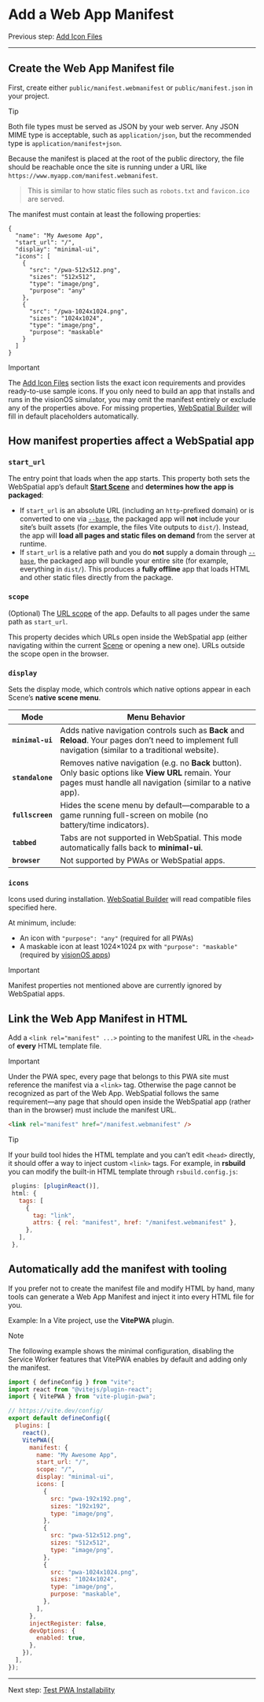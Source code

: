 # Add a Web App Manifest

Previous step: [Add Icon Files](add-icon-files.md)

---

## Create the Web App Manifest file

First, create either `public/manifest.webmanifest` or `public/manifest.json` in your project.

> [!TIP]
> Both file types must be served as JSON by your web server. Any JSON MIME type is acceptable, such as `application/json`, but the recommended type is `application/manifest+json`.

Because the manifest is placed at the root of the public directory, the file should be reachable once the site is running under a URL like `https://www.myapp.com/manifest.webmanifest`.
> This is similar to how static files such as `robots.txt` and `favicon.ico` are served.

The manifest must contain at least the following properties:

```json5
{
  "name": "My Awesome App",
  "start_url": "/",
  "display": "minimal-ui",
  "icons": [
    {
      "src": "/pwa-512x512.png",
      "sizes": "512x512",
      "type": "image/png",
      "purpose": "any"
    },
    {
      "src": "/pwa-1024x1024.png",
      "sizes": "1024x1024",
      "type": "image/png",
      "purpose": "maskable"
    }
  ]
}
```

> [!IMPORTANT]
> The [Add Icon Files](add-icon-files.md) section lists the exact icon requirements and provides ready-to-use sample icons.
> If you only need to build an app that installs and runs in the visionOS simulator, you may omit the manifest entirely or exclude any of the properties above. For missing properties, [WebSpatial Builder]() will fill in default placeholders automatically.

## How manifest properties affect a WebSpatial app

### `start_url`

The entry point that loads when the app starts. This property both sets the WebSpatial app’s default [**Start Scene**]() and **determines how the app is packaged**:

- If `start_url` is an absolute URL (including an `http`-prefixed domain) or is converted to one via [`--base`](), the packaged app will **not** include your site’s built assets (for example, the files Vite outputs to `dist/`). Instead, the app will **load all pages and static files on demand** from the server at runtime.
- If `start_url` is a relative path and you do **not** supply a domain through [`--base`](), the packaged app will bundle your entire site (for example, everything in `dist/`). This produces a **fully offline** app that loads HTML and other static files directly from the package.

### `scope`

(Optional) The [URL scope]() of the app. Defaults to all pages under the same path as `start_url`.

This property decides which URLs open inside the WebSpatial app (either navigating within the current [Scene]() or opening a new one). URLs outside the scope open in the browser.

### `display`

Sets the display mode, which controls which native options appear in each Scene’s **native scene menu**.

| Mode           | Menu Behavior                                                                                                  |
| -------------- | --------------------------------------------------------------------------------------------------------------- |
| **`minimal-ui`** | Adds native navigation controls such as **Back** and **Reload**. Your pages don’t need to implement full navigation (similar to a traditional website). |
| **`standalone`** | Removes native navigation (e.g. no **Back** button). Only basic options like **View URL** remain. Your pages must handle all navigation (similar to a native app). |
| **`fullscreen`** | Hides the scene menu by default—comparable to a game running full-screen on mobile (no battery/time indicators). |
| **`tabbed`**     | Tabs are not supported in WebSpatial. This mode automatically falls back to **minimal-ui**. |
| **`browser`**    | Not supported by PWAs or WebSpatial apps. |

### `icons`

Icons used during installation. [WebSpatial Builder]() will read compatible files specified here.

At minimum, include:

- An icon with `"purpose": "any"` (required for all PWAs)
- A maskable icon at least 1024×1024 px with `"purpose": "maskable"` (required by [visionOS apps]())

> [!IMPORTANT]
> Manifest properties not mentioned above are currently ignored by WebSpatial apps.

## Link the Web App Manifest in HTML

Add a `<link rel="manifest" ...>` pointing to the manifest URL in the `<head>` of **every** HTML template file.

> [!IMPORTANT]
> Under the PWA spec, every page that belongs to this PWA site must reference the manifest via a `<link>` tag. Otherwise the page cannot be recognized as part of the Web App.
> WebSpatial follows the same requirement—any page that should open inside the WebSpatial app (rather than in the browser) must include the manifest URL.

```html
<link rel="manifest" href="/manifest.webmanifest" />
```

> [!TIP]
> If your build tool hides the HTML template and you can’t edit `<head>` directly, it should offer a way to inject custom `<link>` tags.
> For example, in **rsbuild** you can modify the built-in HTML template through `rsbuild.config.js`:
>```js
>  plugins: [pluginReact()],
>  html: {
>    tags: [
>      {
>        tag: "link",
>        attrs: { rel: "manifest", href: "/manifest.webmanifest" },
>      },
>    ],
>  },
> ```

## Automatically add the manifest with tooling

If you prefer not to create the manifest file and modify HTML by hand, many tools can generate a Web App Manifest and inject it into every HTML file for you.

Example: In a Vite project, use the **VitePWA** plugin.

> [!NOTE]
> The following example shows the minimal configuration, disabling the Service Worker features that VitePWA enables by default and adding only the manifest.

```js
import { defineConfig } from "vite";
import react from "@vitejs/plugin-react";
import { VitePWA } from "vite-plugin-pwa";

// https://vite.dev/config/
export default defineConfig({
  plugins: [
    react(),
    VitePWA({
      manifest: {
        name: "My Awesome App",
        start_url: "/",
        scope: "/",
        display: "minimal-ui",
        icons: [
          {
            src: "pwa-192x192.png",
            sizes: "192x192",
            type: "image/png",
          },
          {
            src: "pwa-512x512.png",
            sizes: "512x512",
            type: "image/png",
          },
          {
            src: "pwa-1024x1024.png",
            sizes: "1024x1024",
            type: "image/png",
            purpose: "maskable",
          },
        ],
      },
      injectRegister: false,
      devOptions: {
        enabled: true,
      },
    }),
  ],
});
```

---

Next step: [Test PWA Installability](test-pwa-installability.md)
